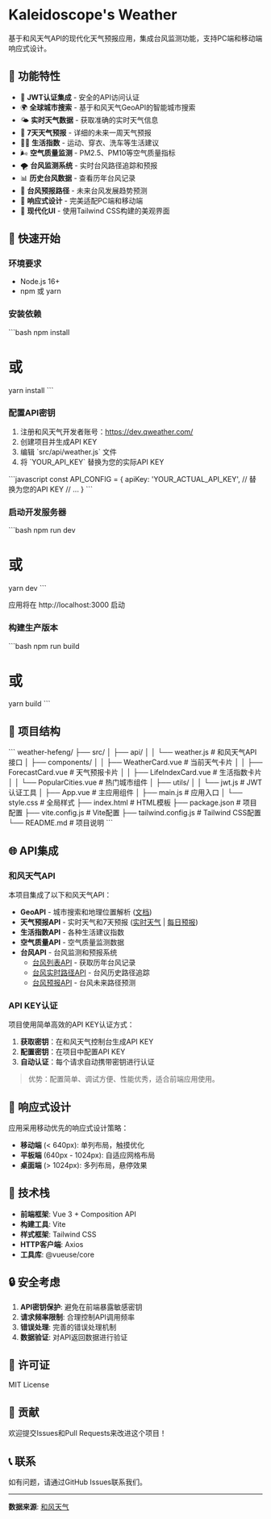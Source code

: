 # Kaleidoscope's Weather

基于和风天气API的现代化天气预报应用，集成台风监测功能，支持PC端和移动端响应式设计。

## 🌟 功能特性

- 🔐 **JWT认证集成** - 安全的API访问认证
- 🌍 **全球城市搜索** - 基于和风天气GeoAPI的智能城市搜索
- 🌤️ **实时天气数据** - 获取准确的实时天气信息
- 📅 **7天天气预报** - 详细的未来一周天气预报
- 🏃‍♂️ **生活指数** - 运动、穿衣、洗车等生活建议
- 🌬️ **空气质量监测** - PM2.5、PM10等空气质量指标
- 🌪️ **台风监测系统** - 实时台风路径追踪和预报
- 📊 **历史台风数据** - 查看历年台风记录
- 🎯 **台风预报路径** - 未来台风发展趋势预测
- 📱 **响应式设计** - 完美适配PC端和移动端
- 🎨 **现代化UI** - 使用Tailwind CSS构建的美观界面

## 🚀 快速开始

### 环境要求

- Node.js 16+
- npm 或 yarn

### 安装依赖

\`\`\`bash
npm install
# 或
yarn install
\`\`\`

### 配置API密钥

1. 注册和风天气开发者账号：https://dev.qweather.com/
2. 创建项目并生成API KEY
3. 编辑 \`src/api/weather.js\` 文件
4. 将 \`YOUR_API_KEY\` 替换为您的实际API KEY

\`\`\`javascript
const API_CONFIG = {
  apiKey: 'YOUR_ACTUAL_API_KEY', // 替换为您的API KEY
  // ...
}
\`\`\`

### 启动开发服务器

\`\`\`bash
npm run dev
# 或
yarn dev
\`\`\`

应用将在 http://localhost:3000 启动

### 构建生产版本

\`\`\`bash
npm run build
# 或
yarn build
\`\`\`

## 🔧 项目结构

\`\`\`
weather-hefeng/
├── src/
│   ├── api/
│   │   └── weather.js          # 和风天气API接口
│   ├── components/
│   │   ├── WeatherCard.vue     # 当前天气卡片
│   │   ├── ForecastCard.vue    # 天气预报卡片
│   │   ├── LifeIndexCard.vue   # 生活指数卡片
│   │   └── PopularCities.vue   # 热门城市组件
│   ├── utils/
│   │   └── jwt.js              # JWT认证工具
│   ├── App.vue                 # 主应用组件
│   ├── main.js                 # 应用入口
│   └── style.css               # 全局样式
├── index.html                  # HTML模板
├── package.json                # 项目配置
├── vite.config.js              # Vite配置
├── tailwind.config.js          # Tailwind CSS配置
└── README.md                   # 项目说明
\`\`\`

## 🌐 API集成

### 和风天气API

本项目集成了以下和风天气API：

- **GeoAPI** - 城市搜索和地理位置解析 ([文档](https://dev.qweather.com/docs/api/geoapi/city-lookup/))
- **天气预报API** - 实时天气和7天预报 ([实时天气](https://dev.qweather.com/docs/api/weather/weather-now/) | [每日预报](https://dev.qweather.com/docs/api/weather/weather-daily-forecast/))
- **生活指数API** - 各种生活建议指数
- **空气质量API** - 空气质量监测数据
- **台风API** - 台风监测和预报系统
  - [台风列表API](https://dev.qweather.com/docs/api/tropical-cyclone/storm-list/) - 获取历年台风记录
  - [台风实时路径API](https://dev.qweather.com/docs/api/tropical-cyclone/storm-track/) - 台风历史路径追踪
  - [台风预报API](https://dev.qweather.com/docs/api/tropical-cyclone/storm-forecast/) - 台风未来路径预测

### API KEY认证

项目使用简单高效的API KEY认证方式：

1. **获取密钥**：在和风天气控制台生成API KEY
2. **配置密钥**：在项目中配置API KEY
3. **自动认证**：每个请求自动携带密钥进行认证

> 优势：配置简单、调试方便、性能优秀，适合前端应用使用。

## 📱 响应式设计

应用采用移动优先的响应式设计策略：

- **移动端** (< 640px): 单列布局，触摸优化
- **平板端** (640px - 1024px): 自适应网格布局
- **桌面端** (> 1024px): 多列布局，悬停效果

## 🎨 技术栈

- **前端框架**: Vue 3 + Composition API
- **构建工具**: Vite
- **样式框架**: Tailwind CSS
- **HTTP客户端**: Axios
- **工具库**: @vueuse/core

## 🔒 安全考虑

1. **API密钥保护**: 避免在前端暴露敏感密钥
2. **请求频率限制**: 合理控制API调用频率
3. **错误处理**: 完善的错误处理机制
4. **数据验证**: 对API返回数据进行验证

## 📄 许可证

MIT License

## 🤝 贡献

欢迎提交Issues和Pull Requests来改进这个项目！

## 📞 联系

如有问题，请通过GitHub Issues联系我们。

---

**数据来源**: [和风天气](https://www.qweather.com/)
